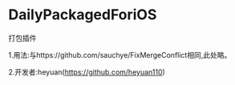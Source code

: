 # DailyPackagedForiOS
打包插件

1.用法:与https://github.com/sauchye/FixMergeConflict相同,此处略。

2.开发者:heyuan(https://github.com/heyuan110)
